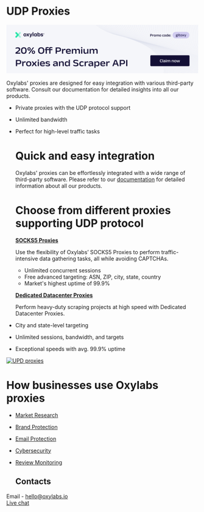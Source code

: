 # UDP Proxies

[![Oxylabs promo code](https://raw.githubusercontent.com/oxylabs/product-integrations/refs/heads/master/Affiliate-Universal-1090x275.png)](https://oxylabs.go2cloud.org/aff_c?offer_id=7&aff_id=877&url_id=112)


Oxylabs' proxies are designed for easy integration with various third-party software. Consult our documentation for detailed insights into all our products.


- Private proxies with the UDP protocol support
- Unlimited bandwidth
- Perfect for high-level traffic tasks


  # Quick and easy integration

  Oxylabs' proxies can be effortlessly integrated with a wide range of third-party software. Please refer to our [documentation](https://developers.oxylabs.io/?_gl=1*1hh5qpa*_gcl_aw*R0NMLjE3MDg2ODkyNzMuQ2owS0NRaUFvZUd1QmhDQkFSSXNBR2ZLWTd3QXVHdjRFWlV6NkNYZmYwaEhUZFJhdDZ1eFJyVDV0a2R1ZlBUNkFZVTBJUHZLN01tMVZOWWFBbERQRUFMd193Y0I.*_gcl_au*MTc2MDgxNTAwNC4xNzA1OTI3MzM0) for detailed information about all our products.

  # Choose from different proxies supporting UDP protocol

    [**SOCKS5 Proxies**](https://oxylabs.io/products/socks5-proxies)

  Use the flexibility of Oxylabs’ SOCKS5 Proxies to perform traffic-intensive data gathering tasks, all while avoiding CAPTCHAs.

  - Unlimited concurrent sessions
  - Free advanced targeting: ASN, ZIP, city, state, country
  - Market's highest uptime of 99.9%
 

   [**Dedicated Datacenter Proxies**](https://oxylabs.io/products/datacenter-proxies/dedicated-datacenter-proxies)

  Perform heavy-duty scraping projects at high speed with Dedicated Datacenter Proxies.

- City and state-level targeting
- Unlimited sessions, bandwidth, and targets
- Exceptional speeds with avg. 99.9% uptime


[![UPD proxies](https://github.com/oxylabs/udp-proxies/assets/103110131/86925a85-0125-4f13-9967-2aeb3d1b689c)](https://dashboard.oxylabs.io/en/registration?webtrackingid=602b48a2-fdf1-4169-bd78-e5a58883a290&productToBuy=DCP)


# How businesses use Oxylabs proxies

  
- [Market Research](https://oxylabs.io/solutions/market-research)
- [Brand Protection](https://oxylabs.io/solutions/brand-protection-industry)
- [Email Protection](https://oxylabs.io/solutions/email-protection)
- [Cybersecurity](https://oxylabs.io/solutions/cybersecurity-industry)
- [Review Monitoring](https://oxylabs.io/solutions/review-monitoring)
 

  ## Contacts
Email - hello@oxylabs.io
<br><a href="https://oxylabs.drift.click/oxybot">Live chat</a>



  
